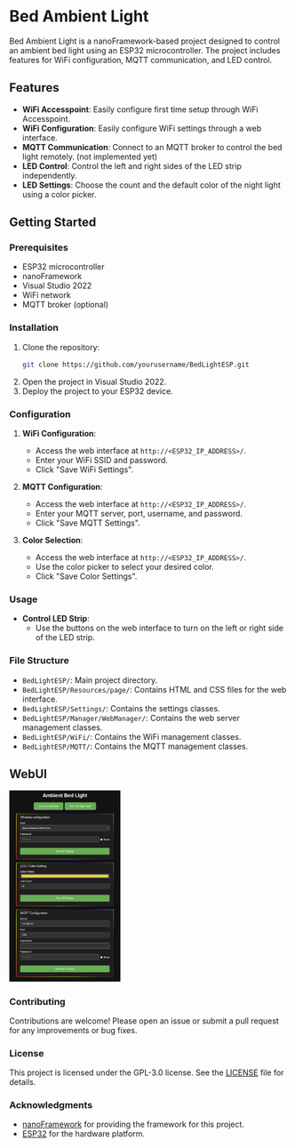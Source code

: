 # Bed Ambient Light

Bed Ambient Light is a nanoFramework-based project designed to control an ambient bed light using an ESP32 microcontroller. The project includes features for WiFi configuration, MQTT communication, and LED control.

## Features

- **WiFi Accesspoint**: Easily configure first time setup through WiFi Accesspoint.
- **WiFi Configuration**: Easily configure WiFi settings through a web interface.
- **MQTT Communication**: Connect to an MQTT broker to control the bed light remotely. (not implemented yet)
- **LED Control**: Control the left and right sides of the LED strip independently.
- **LED Settings**: Choose the count and the default color of the night light using a color picker.

## Getting Started

### Prerequisites

- ESP32 microcontroller
- nanoFramework
- Visual Studio 2022
- WiFi network
- MQTT broker (optional)

### Installation

1. Clone the repository:
	```sh
	git clone https://github.com/yourusername/BedLightESP.git
	```
2. Open the project in Visual Studio 2022.
3. Deploy the project to your ESP32 device.

### Configuration

1. **WiFi Configuration**:
    - Access the web interface at `http://<ESP32_IP_ADDRESS>/`.
    - Enter your WiFi SSID and password.
    - Click "Save WiFi Settings".

2. **MQTT Configuration**:
    - Access the web interface at `http://<ESP32_IP_ADDRESS>/`.
    - Enter your MQTT server, port, username, and password.
    - Click "Save MQTT Settings".

3. **Color Selection**:
    - Access the web interface at `http://<ESP32_IP_ADDRESS>/`.
    - Use the color picker to select your desired color.
    - Click "Save Color Settings".

### Usage

- **Control LED Strip**:
    - Use the buttons on the web interface to turn on the left or right side of the LED strip.

### File Structure

- `BedLightESP/`: Main project directory.
- `BedLightESP/Resources/page/`: Contains HTML and CSS files for the web interface.
- `BedLightESP/Settings/`: Contains the settings classes.
- `BedLightESP/Manager/WebManager/`: Contains the web server management classes.
- `BedLightESP/WiFi/`: Contains the WiFi management classes.
- `BedLightESP/MQTT/`: Contains the MQTT management classes.

## WebUI

<img src="Documentation/screenshot/MainWenUI.png" width="200">

### Contributing

Contributions are welcome! Please open an issue or submit a pull request for any improvements or bug fixes.

### License

This project is licensed under the GPL-3.0 license. See the [LICENSE](LICENSE) file for details.

### Acknowledgments

- [nanoFramework](https://www.nanoframework.net/) for providing the framework for this project.
- [ESP32](https://www.espressif.com/en/products/socs/esp32) for the hardware platform.
